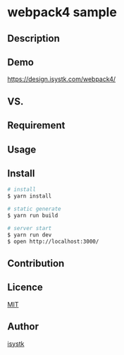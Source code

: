 webpack4 sample
====

## Description

## Demo
https://design.isystk.com/webpack4/

## VS. 

## Requirement

## Usage

## Install

``` bash
# install
$ yarn install

# static generate
$ yarn run build

# server start
$ yarn run dev
$ open http://localhost:3000/
```

## Contribution

## Licence

[MIT](https://github.com/isystk/webpack4-sample/LICENCE)

## Author

[isystk](https://github.com/isystk)


